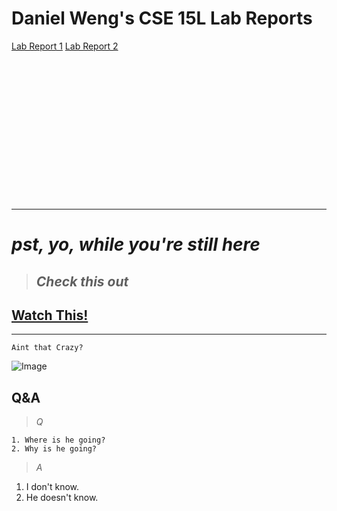 # **Daniel Weng's CSE 15L Lab Reports**
[Lab Report 1](https://dwengxz.github.io/cse15l-lab-reports/lab-1.html)
[Lab Report 2](https://dwengxz.github.io/cse15l-lab-reports/lab-2.html)
```

















```
---
# ***pst, yo, while you're still here***
> ## *Check this out* 

[Watch This!](https://www.youtube.com/watch?v=Y2_B7oKYoAU&t=3746s)
---
---

`Aint that Crazy?`





![Image](https://img.pokemondb.net/artwork/large/furret.jpg)

## **Q&A**
> *Q*
```
1. Where is he going?
2. Why is he going?
```
> *A*
1. I don't know.
2. He doesn't know.

